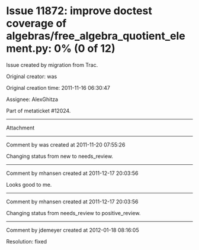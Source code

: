 # Issue 11872: improve doctest coverage of algebras/free_algebra_quotient_element.py: 0% (0 of 12)

Issue created by migration from Trac.

Original creator: was

Original creation time: 2011-11-16 06:30:47

Assignee: AlexGhitza

Part of metaticket #12024.


---

Attachment


---

Comment by was created at 2011-11-20 07:55:26

Changing status from new to needs_review.


---

Comment by mhansen created at 2011-12-17 20:03:56

Looks good to me.


---

Comment by mhansen created at 2011-12-17 20:03:56

Changing status from needs_review to positive_review.


---

Comment by jdemeyer created at 2012-01-18 08:16:05

Resolution: fixed
